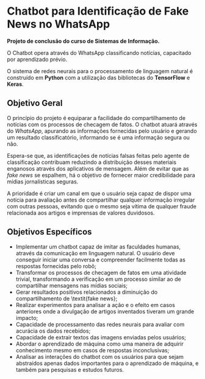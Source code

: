 # Chatbot para Identificação de Fake News no WhatsApp
**Projeto de conclusão do curso de Sistemas de Informação.**

O Chatbot opera através do WhatsApp classificando notícias, capacitado por aprendizado prévio. 

O sistema de redes neurais para o processamento de linguagem natural é construído em **Python** com a utilização das bibliotecas do **TensorFlow** e **Keras**.

## Objetivo Geral
O princípio do projeto é equiparar a facilidade do compartilhamento de notícias com os processos de checagem de fatos. O chatbot atuará através do *WhatsApp*, apurando as informações fornecidas pelo usuário e gerando um resultado classificatório, informando se é uma informação segura ou não.

Espera-se que, as identificações de notícias falsas feitas pelo agente de classificação contribuam reduzindo a distribuição desses materiais enganosos através dos aplicativos de mensagem. Além de evitar que as *fake news* se espalhem, há o objetivo de fornecer maior credibilidade para mídias jornalísticas seguras.

A prioridade é criar um canal em que o usuário seja capaz de dispor uma notícia para avaliação antes de compartilhar qualquer informação irregular com outras pessoas, evitando que o mesmo seja vítima de qualquer fraude relacionada aos artigos e imprensas de valores duvidosos.

## Objetivos Específicos
- Implementar um chatbot capaz de imitar as faculdades humanas, através da comunicação em linguagem natural. O usuário deve conseguir iniciar uma conversa e compreender facilmente todas as respostas fornecidas pelo robô;
- Transformar os processos de checagem de fatos em uma atividade trivial, transformando a verificação em um processo similar ao de compartilhar mensagens nas mídias sociais;
- Gerar resultados positivos relacionados a diminuição do compartilhamento de \textit{fake news};
- Realizar experimentos para analisar a ação e o efeito em casos anteriores onde a divulgação de artigos inventados tiveram um grande impacto;
- Capacidade de processamento das redes neurais para avaliar com acurácia os dados recebidos;
- Capacidade de extrair textos das imagens enviadas pelos usuários;
- Abordar o aprendizado de máquina como uma maneira de adquirir conhecimento mesmo em casos de respostas inconclusivas;
- Analisar as interações do chatbot com os usuários para que sejam abstraídos apenas dados importantes para o aprendizado de máquina, e também para pesquisas e estudos futuros.
